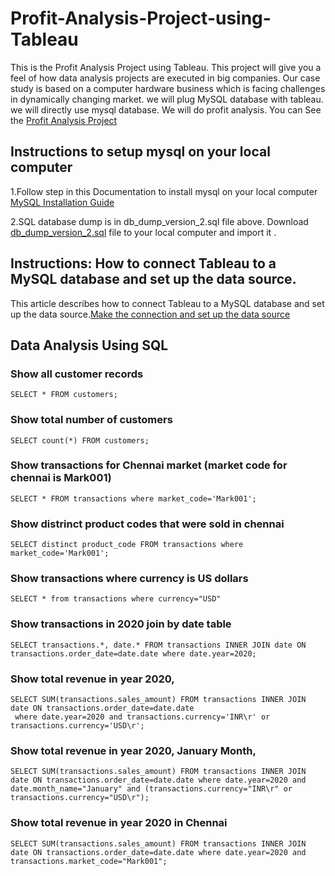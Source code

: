 # Profit-Analysis-Project-using-Tableau
This is the Profit Analysis Project using Tableau. This project will give you a feel of how data analysis projects are executed in big companies. Our case study is based on a computer hardware business which is facing challenges in dynamically changing market. we will plug MySQL database with tableau. we will directly use mysql database. We will do profit analysis.
You can See the [Profit Analysis Project](https://public.tableau.com/views/ProfitAnalysis_16340435978980/ProfitAnalysis?:language=en-US&:display_count=n&:origin=viz_share_link)
## Instructions to setup mysql on your local computer
1.Follow step in this Documentation to install mysql on your local computer [MySQL Installation Guide](https://dev.mysql.com/doc/mysql-installation-excerpt/5.7/en/)

2.SQL database dump is in db_dump_version_2.sql file above. Download [db_dump_version_2.sql](db_dump_version_2.sql) file to your local computer and import it .

## Instructions: How to connect Tableau to a MySQL database and set up the data source.
This article describes how to connect Tableau to a MySQL database and set up the data source.[Make the connection and set up the data source](https://help.tableau.com/current/pro/desktop/en-us/examples_mysql.ht)

## Data Analysis Using SQL
### Show all customer records
```
SELECT * FROM customers;
```

### Show total number of customers
```
SELECT count(*) FROM customers;
```

### Show transactions for Chennai market (market code for chennai is Mark001)
```
SELECT * FROM transactions where market_code='Mark001';
```
### Show distrinct product codes that were sold in chennai
```
SELECT distinct product_code FROM transactions where market_code='Mark001';
```
### Show transactions where currency is US dollars
```
SELECT * from transactions where currency="USD"
```

### Show transactions in 2020 join by date table
```
SELECT transactions.*, date.* FROM transactions INNER JOIN date ON transactions.order_date=date.date where date.year=2020;
```
### Show total revenue in year 2020,
```
SELECT SUM(transactions.sales_amount) FROM transactions INNER JOIN date ON transactions.order_date=date.date
 where date.year=2020 and transactions.currency='INR\r' or transactions.currency='USD\r';
```
### Show total revenue in year 2020, January Month,
```
SELECT SUM(transactions.sales_amount) FROM transactions INNER JOIN date ON transactions.order_date=date.date where date.year=2020 and date.month_name="January" and (transactions.currency="INR\r" or transactions.currency="USD\r");
```
### Show total revenue in year 2020 in Chennai
```
SELECT SUM(transactions.sales_amount) FROM transactions INNER JOIN date ON transactions.order_date=date.date where date.year=2020 and transactions.market_code="Mark001";

```
